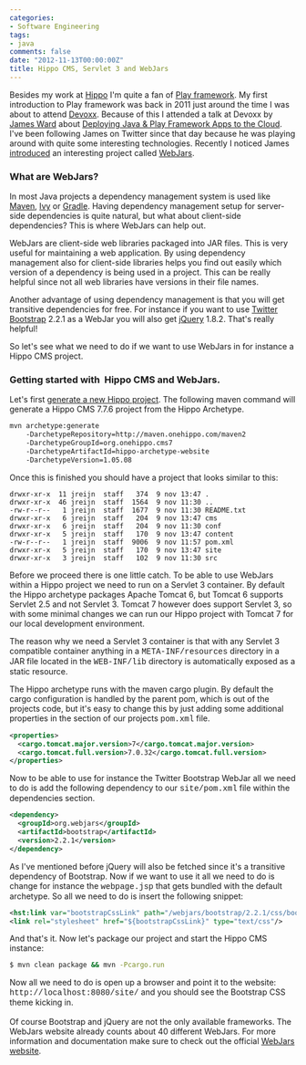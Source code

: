 ```yaml
---
categories:
- Software Engineering
tags:
- java
comments: false
date: "2012-11-13T00:00:00Z"
title: Hippo CMS, Servlet 3 and WebJars
---
```


Besides my work at <a href="http://www.onhippo.com/" target="_blank">Hippo</a> I'm quite a fan of <a href="http://www.playframework.org/" target="_blank">Play framework</a>.
My first introduction to Play framework was back in 2011 just around the time I was about to attend <a href="http://www.devoxx.com/" target="_blank">Devoxx</a>.
Because of this I attended a talk at Devoxx by <a href="http://www.jamesward.com/" target="_blank">James Ward</a> about <a href="http://www.devoxx.com/pages/viewpage.action?pageId=5015973">Deploying Java &amp; Play Framework Apps to the Cloud</a>.
I've been following James on Twitter since that day because he was playing around with quite some interesting technologies.
Recently I noticed James <a href="http://www.jamesward.com/2012/10/31/webjars-officially-launched" target="_blank">introduced</a> an interesting project called <a href="http://www.webjars.org/" target="_blank">WebJars</a>.

### What are WebJars?

In most Java projects a dependency management system is used like <a href="http://maven.apache.org/" target="_blank">Maven</a>, <a href="http://ant.apache.org/ivy/" target="_blank">Ivy</a> or <a href="http://www.gradle.org/" target="_blank">Gradle</a>.
Having dependency management setup for server-side dependencies is quite natural, but what about client-side dependencies? This is where WebJars can help out.

WebJars are client-side web libraries packaged into JAR files. This is very useful for maintaining a web application.
By using dependency management also for client-side libraries helps you find out easily which version of a dependency is being used in a project.
This can be really helpful since not all web libraries have versions in their file names.

Another advantage of using dependency management is that you will get transitive dependencies for free.
For instance if you want to use <a href="http://twitter.github.com/bootstrap/" target="_blank">Twitter Bootstrap</a> 2.2.1 as a WebJar you will also get <a href="http://jquery.org/" target="_blank">jQuery</a> 1.8.2.
That's really helpful!

So let's see what we need to do if we want to use WebJars in for instance a Hippo CMS project.

### Getting started with&nbsp; Hippo CMS and WebJars.

Let's first <a href="http://www.onehippo.org/7_7/trails/developer-trail/hippo-baby-steps" target="_blank">generate a new Hippo project</a>. The following maven command will generate a Hippo CMS 7.7.6 project from the Hippo Archetype.

``` bash
mvn archetype:generate
    -DarchetypeRepository=http://maven.onehippo.com/maven2
    -DarchetypeGroupId=org.onehippo.cms7
    -DarchetypeArtifactId=hippo-archetype-website
    -DarchetypeVersion=1.05.08
```

Once this is finished you should have a project that looks similar to this:

```
drwxr-xr-x  11 jreijn  staff   374  9 nov 13:47 .
drwxr-xr-x  46 jreijn  staff  1564  9 nov 11:30 ..
-rw-r--r--   1 jreijn  staff  1677  9 nov 11:30 README.txt
drwxr-xr-x   6 jreijn  staff   204  9 nov 13:47 cms
drwxr-xr-x   6 jreijn  staff   204  9 nov 11:30 conf
drwxr-xr-x   5 jreijn  staff   170  9 nov 13:47 content
-rw-r--r--   1 jreijn  staff  9006  9 nov 11:57 pom.xml
drwxr-xr-x   5 jreijn  staff   170  9 nov 13:47 site
drwxr-xr-x   3 jreijn  staff   102  9 nov 11:30 src
```

Before we proceed there is one little catch. To be able to use WebJars within a Hippo project we need to run on a Servlet 3 container.
By default the Hippo archetype packages Apache Tomcat 6, but Tomcat 6 supports Servlet 2.5 and not Servlet 3.
Tomcat 7 however does support Servlet 3, so with some minimal changes we can run our Hippo project with Tomcat 7 for our local development environment.

The reason why we need a Servlet 3 container is that with any Servlet 3 compatible container anything in a <span style="font-family: &quot;Courier New&quot;,Courier,monospace;">META-INF/resources</span> directory in a JAR file located in the <span style="font-family: &quot;Courier New&quot;,Courier,monospace;">WEB-INF/lib</span> directory is automatically exposed as a static resource.

The Hippo archetype runs with the maven cargo plugin. By default the cargo configuration is handled by the parent pom, which is out of the projects code, but it's easy to change this by just adding some additional properties in the <span style="font-family: &quot;Courier New&quot;,Courier,monospace;"><properties></span> section of our projects <span style="font-family: &quot;Courier New&quot;,Courier,monospace;">pom.xml</span> file.

``` xml
<properties>
  <cargo.tomcat.major.version>7</cargo.tomcat.major.version>
  <cargo.tomcat.full.version>7.0.32</cargo.tomcat.full.version>
</properties>
```

Now to be able to use for instance the Twitter Bootstrap WebJar all we need to do is add the following dependency to our <span style="font-family: &quot;Courier New&quot;,Courier,monospace;">site/pom.xml</span> file within the dependencies section.&nbsp;

``` xml
<dependency>
  <groupId>org.webjars</groupId>
  <artifactId>bootstrap</artifactId>
  <version>2.2.1</version>
</dependency>
```

As I've mentioned before jQuery will also be fetched since it's a transitive dependency of Bootstrap.
Now if we want to use it all we need to do is change for instance the <span style="font-family: &quot;Courier New&quot;,Courier,monospace;">webpage.jsp</span> that gets bundled with the default archetype. So all we need to do is insert the following snippet:

``` xml
<hst:link var="bootstrapCssLink" path="/webjars/bootstrap/2.2.1/css/bootstrap.min.css"/>
<link rel="stylesheet" href="${bootstrapCssLink}" type="text/css"/>
```

And that's it. Now let's package our project and start the Hippo CMS instance:

``` bash
$ mvn clean package && mvn -Pcargo.run
```

Now all we need to do is open up a browser and point it to the website: <span style="font-family: &quot;Courier New&quot;,Courier,monospace;">http://localhost:8080/site/</span> and you should see the Bootstrap CSS theme kicking in.<br /><br />Of course Bootstrap and jQuery are not the only available frameworks. The WebJars website already counts about 40 different WebJars. For more information and documentation make sure to check out the official <a href="http://www.webjars.org/" target="_blank">WebJars website</a>.
